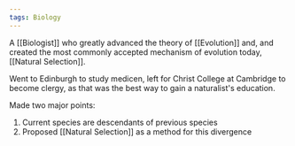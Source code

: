 ```yaml
---
tags: Biology
---
```


A [[Biologist]] who greatly advanced the theory of [[Evolution]] and, and created the most commonly accepted mechanism of evolution today, [[Natural Selection]].

Went to Edinburgh to study medicen, left for Christ College at Cambridge to become clergy, as that was the best way to gain a naturalist's education.

Made two major points:
1. Current species are descendants of previous species
2. Proposed [[Natural Selection]] as a method for this divergence